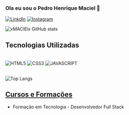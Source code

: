 ### Ola eu sou o Pedro Henrique Maciel 👋

[![LinkdIn](https://img.shields.io/badge/LinkedIn-0077B5?style=for-the-badge&logo=linkedin&logoColor=white)](https://www.linkedin.com/in/pedro-henrique-maciel-7947a91a8/)  [![Instagram](https://img.shields.io/badge/Instagram-E4405F?style=for-the-badge&logo=instagram&logoColor=white)](https://www.instagram.com/ph_maciellll/)

![xMACIElx GitHub stats](https://github-readme-stats.vercel.app/api?username=xMACIELx&show_icons=true&theme=radical)

## Tecnologias Utilizadas

<div style="display: inline_block"><br>
  <img align="center" alt="HTML5" src="https://img.shields.io/badge/HTML5-E34F26?style=for-the-badge&logo=html5&logoColor=white">
  <img align="center" alt="CSS3" src="https://img.shields.io/badge/CSS3-1572B6?style=for-the-badge&logo=css3&logoColor=white">
  <img align="center" alt="JAVASCRIPT" src="https://img.shields.io/badge/JavaScript-F7DF1E?style=for-the-badge&logo=javascript&logoColor=black">
</div>
<br>

![Top Langs](https://github-readme-stats.vercel.app/api/top-langs/?username=xMACIELx&layout=compact)

## [Cursos e Formações](https://www.linkedin.com/in/pedro-henrique-maciel-7947a91a8/details/education/)

- Formação em Tecnologia - Desenvolvedor Full Stack
